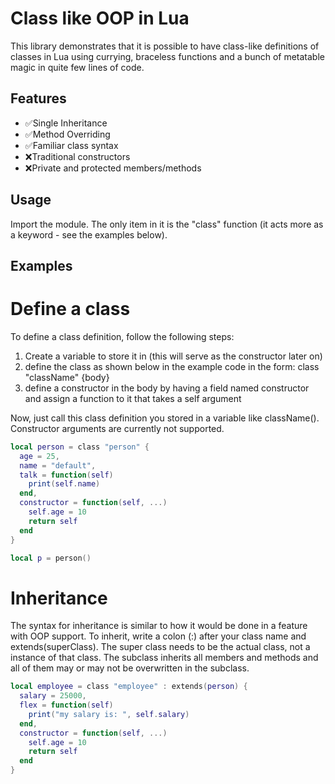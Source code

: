 # Class like OOP in Lua
This library demonstrates that it is possible to have class-like definitions of classes in Lua using currying, braceless functions and a bunch of metatable magic in quite few lines of code.

## Features
- ✅Single Inheritance
- ✅Method Overriding
- ✅Familiar class syntax
- ❌Traditional constructors
- ❌Private and protected members/methods

## Usage
Import the module. The only item in it is the "class" function (it acts more as a keyword - see the examples below).

## Examples

# Define a class
To define a class definition, follow the following steps:
1. Create a variable to store it in (this will serve as the constructor later on)
2. define the class as shown below in the example code in the form: class "className" {body}
3. define a constructor in the body by having a field named constructor and assign a function to it that takes a self argument

Now, just call this class definition you stored in a variable like className().
Constructor arguments are currently not supported.
```lua
local person = class "person" {
  age = 25,
  name = "default",
  talk = function(self)
    print(self.name)
  end,
  constructor = function(self, ...)
    self.age = 10
    return self
  end
}

local p = person()
```

# Inheritance
The syntax for inheritance is similar to how it would be done in a feature with OOP support.
To inherit, write a colon (:) after your class name and extends(superClass).
The super class needs to be the actual class, not a instance of that class.
The subclass inherits all members and methods and all of them may or may not be overwritten in the subclass.
```lua
local employee = class "employee" : extends(person) {
  salary = 25000,
  flex = function(self)
    print("my salary is: ", self.salary)
  end,
  constructor = function(self, ...)
    self.age = 10
    return self
  end
}
```

